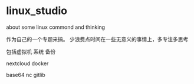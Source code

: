 # linux_studio
about some linux commond and thinking

作为自己的一个专题来搞。
少浪费点时间在一些无意义的事情上，多专注多思考

包括虚拟机
系统 备份

nextcloud
docker

base64 
nc
gitlib
